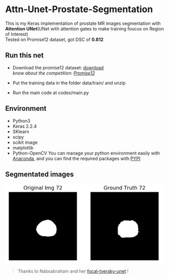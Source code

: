 # Attn-Unet-Prostate-Segmentation

This is my Keras implementation of prostate MR images segmentation with **Attention UNet**(UNet with attention gates to make training foucus on Region of Interest)    
Tested on Promise12 dataset, got DSC of **0.812**   

## Run this net
* Download the promise12 dataset: [download](https://promise12.grand-challenge.org/download/)   
  *know about the competition: [Promise12](https://promise12.grand-challenge.org/)*

* Put the training data in the folder data/train/ and unzip

* Run the main code at codes/main.py

## Environment
* Python3
* Keras 2.2.4
* SKlearn
* scipy
* scikit image
* matplotlib
* Python-OpenCV
You can manage your python environment easily with [Anaconda](https://www.anaconda.com/), and you can find the required packages with [PYPI](https://pypi.org/)

## Segmentated images

![Segmentation Result Example](./images/attn_ds_dice.png "Segmentation Result Example")

>Thanks to Nabsabraham and her [focal-tversky-unet](https://github.com/nabsabraham/focal-tversky-unet) !
